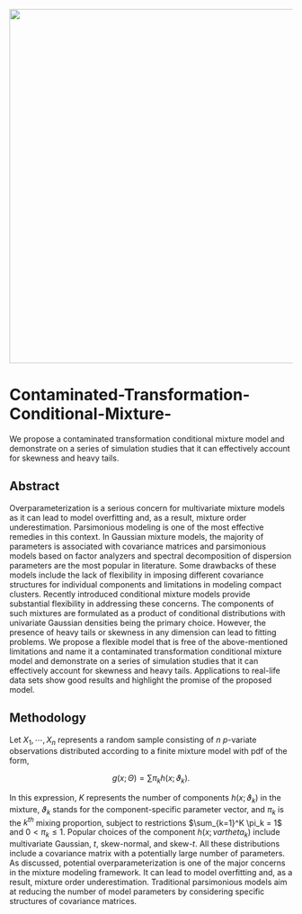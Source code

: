 <p align="center">
  <img src = "https://user-images.githubusercontent.com/60518209/219705580-ffb94e46-e520-45ac-9ec6-58bab4196e17.png" width = "630" />
</p>

# Contaminated-Transformation-Conditional-Mixture-
We propose a contaminated transformation conditional mixture model and demonstrate on a series of simulation studies that it can effectively account for skewness and heavy tails.

## Abstract
Overparameterization is a serious concern for multivariate mixture models as it can lead to
model overfitting and, as a result, mixture order underestimation. Parsimonious modeling is
one of the most effective remedies in this context. In Gaussian mixture models, the majority
of parameters is associated with covariance matrices and parsimonious models based on factor
analyzers and spectral decomposition of dispersion parameters are the most popular in literature.
Some drawbacks of these models include the lack of flexibility in imposing different
covariance structures for individual components and limitations in modeling compact clusters.
Recently introduced conditional mixture models provide substantial flexibility in addressing
these concerns. The components of such mixtures are formulated as a product of conditional
distributions with univariate Gaussian densities being the primary choice. However, the presence
of heavy tails or skewness in any dimension can lead to fitting problems. We propose
a flexible model that is free of the above-mentioned limitations and name it a contaminated
transformation conditional mixture model and demonstrate on a series of simulation studies
that it can effectively account for skewness and heavy tails. Applications to real-life data sets
show good results and highlight the promise of the proposed model. 


## Methodology
Let $X_1, \cdots, X_n$ represents a random sample consisting of $n$ $p$-variate observations distributed according to a finite mixture model with pdf of the form,

```math
g(x; \Theta) = \sum \pi_k h(x; \vartheta_k).
```
In this expression, $K$ represents the number of components $h(x;\vartheta_k)$ in the mixture, $\vartheta_k$ stands for the component-specific parameter vector, and $\pi_k$ is the $k^{th}$ mixing proportion, subject to restrictions $\sum_{k=1}^K \pi_k = 1$ and $0 < \pi_k \le 1$. 
Popular choices of the component $h(x; vartheta_k)$ include multivariate Gaussian, $t$, skew-normal, and skew-$t$. All these distributions include a covariance matrix with a potentially large number of parameters. As discussed, potential overparameterization is one of the major concerns in the mixture modeling framework. It can lead to model overfitting and, as a result, mixture order underestimation. Traditional parsimonious models aim at reducing the number of model parameters by considering specific structures of covariance matrices. 
